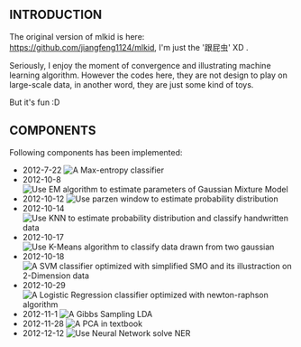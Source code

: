 INTRODUCTION
------------

The original version of mlkid is here: https://github.com/jiangfeng1124/mlkid, I'm just the '跟屁虫' XD .

Seriously, I enjoy the moment of convergence and illustrating machine learning algorithm. However the codes here, they are not design to play on large-scale data, in another word, they are just some kind of toys.

But it's fun :D

COMPONENTS
----------

Following components has been implemented:

* 2012-7-22 ![A Max-entropy classifier](https://github.com/Oneplus/anothermlkid/tree/master/easy-maxent)
* 2012-10-8 ![Use EM algorithm to estimate parameters of Gaussian Mixture Model](https://github.com/Oneplus/anothermlkid/tree/master/gmm)
* 2012-10-12 ![Use parzen window to estimate probability distribution](https://github.com/Oneplus/anothermlkid/tree/master/parzen)
* 2012-10-14 ![Use KNN to estimate probability distribution and classify handwritten data](https://github.com/Oneplus/anothermlkid/tree/master/knn)
* 2012-10-17 ![Use K-Means algorithm to classify data drawn from two gaussian](https://github.com/Oneplus/anothermlkid/tree/master/k-means)
* 2012-10-18 ![A SVM classifier optimized with simplified SMO and its illustraction on 2-Dimension data](https://github.com/Oneplus/anothermlkid/tree/master/svm)
* 2012-10-29 ![A Logistic Regression classifier optimized with newton-raphson algorithm](https://github.com/Oneplus/anothermlkid/tree/master/logres)
* 2012-11-1 ![A Gibbs Sampling LDA](https://github.com/Oneplus/anothermlkid/tree/master/gibbs)
* 2012-11-28 ![A PCA in textbook](https://github.com/Oneplus/anothermlkid/tree/master/pca)
* 2012-12-12 ![Use Neural Network solve NER](https://github.com/Oneplus/anothermlkid/tree/master/nn)
